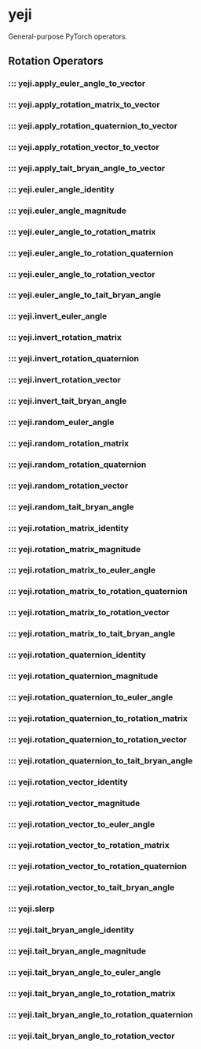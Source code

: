 # yeji

General-purpose PyTorch operators.

## Rotation Operators

### ::: yeji.apply_euler_angle_to_vector

### ::: yeji.apply_rotation_matrix_to_vector

### ::: yeji.apply_rotation_quaternion_to_vector

### ::: yeji.apply_rotation_vector_to_vector

### ::: yeji.apply_tait_bryan_angle_to_vector

### ::: yeji.euler_angle_identity

### ::: yeji.euler_angle_magnitude

### ::: yeji.euler_angle_to_rotation_matrix

### ::: yeji.euler_angle_to_rotation_quaternion

### ::: yeji.euler_angle_to_rotation_vector

### ::: yeji.euler_angle_to_tait_bryan_angle

### ::: yeji.invert_euler_angle

### ::: yeji.invert_rotation_matrix

### ::: yeji.invert_rotation_quaternion

### ::: yeji.invert_rotation_vector

### ::: yeji.invert_tait_bryan_angle

### ::: yeji.random_euler_angle

### ::: yeji.random_rotation_matrix

### ::: yeji.random_rotation_quaternion

### ::: yeji.random_rotation_vector

### ::: yeji.random_tait_bryan_angle

### ::: yeji.rotation_matrix_identity

### ::: yeji.rotation_matrix_magnitude

### ::: yeji.rotation_matrix_to_euler_angle

### ::: yeji.rotation_matrix_to_rotation_quaternion

### ::: yeji.rotation_matrix_to_rotation_vector

### ::: yeji.rotation_matrix_to_tait_bryan_angle

### ::: yeji.rotation_quaternion_identity

### ::: yeji.rotation_quaternion_magnitude

### ::: yeji.rotation_quaternion_to_euler_angle

### ::: yeji.rotation_quaternion_to_rotation_matrix

### ::: yeji.rotation_quaternion_to_rotation_vector

### ::: yeji.rotation_quaternion_to_tait_bryan_angle

### ::: yeji.rotation_vector_identity

### ::: yeji.rotation_vector_magnitude

### ::: yeji.rotation_vector_to_euler_angle

### ::: yeji.rotation_vector_to_rotation_matrix

### ::: yeji.rotation_vector_to_rotation_quaternion

### ::: yeji.rotation_vector_to_tait_bryan_angle

### ::: yeji.slerp

### ::: yeji.tait_bryan_angle_identity

### ::: yeji.tait_bryan_angle_magnitude

### ::: yeji.tait_bryan_angle_to_euler_angle

### ::: yeji.tait_bryan_angle_to_rotation_matrix

### ::: yeji.tait_bryan_angle_to_rotation_quaternion

### ::: yeji.tait_bryan_angle_to_rotation_vector
